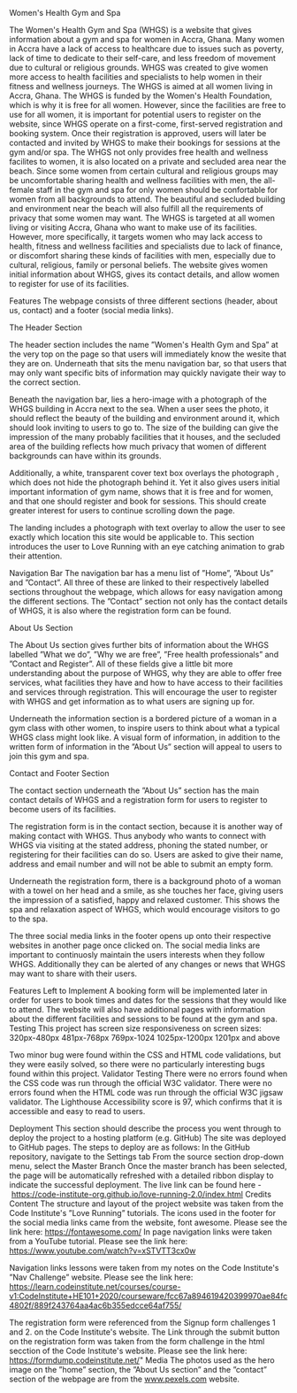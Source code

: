 Women's Health Gym and Spa

The Women's Health Gym and Spa (WHGS) is a  website that gives information about a gym and spa for women in Accra, Ghana. Many women in Accra have a lack of access to healthcare due to issues such as poverty, lack of time to dedicate to their self-care, and less freedom of movement due to cultural or religious grounds. WHGS was created to give women more access to health facilities and specialists to help women in their fitness and wellness journeys. 
 The WHGS is aimed at all women living in Accra, Ghana. The WHGS is funded by the Women's Health Foundation, which is why it is free for all women. However, since the facilities are free to use for all women, it is important for potential users to register on the website, since WHGS operate on a first-come, first-served registration and booking system. Once their registration is approved, users will later be contacted and invited by WHGS to make their bookings for sessions at the gym and/or spa. 
The WHGS not only provides free health and wellness facilites to women, it is also located on a private and secluded area near the beach. Since some women from certain cultural and religious groups may be uncomfortable sharing health and wellness facilities with men, the all-female staff in the gym and spa for only women should be confortable for women from all backgrounds to attend. The beautiful and secluded building and environment near the beach will also fulfill all the requirements of privacy that some women may want.
The WHGS is targeted at all women living or visiting Accra, Ghana who want to make use of its facilities. However, more specifically, it targets women who may lack access to health, fitness and wellness facilities and specialists due to lack of finance, or discomfort sharing these kinds of facilities with men, especially due to cultural, religious, family or personal beliefs. The website  gives women initial information about WHGS, gives its contact details, and allow women to register for use of its facilities.

Features
The webpage consists of three different sections (header, about us, contact) and a footer (social media links).

The Header Section



The header section includes the name ”Women's Health Gym and Spa” at the very top on the page so that users will immediately know the wesite that they are on. Underneath that sits the menu 	navigation bar, so that users that may only want specific bits of 	information may quickly navigate their way to the correct section.

Beneath the navigation bar, lies a hero-image with a photograph of the WHGS building in Accra next to the sea. When a user sees the photo, it should reflect the beauty of the building and environment around it, which should look inviting to users to go to. The size of the building can give the impression of the many probably facilities that it houses, and the secluded area of the building reflects how much privacy that women of different backgrounds can have within its grounds.

Additionally, a white, transparent cover text box overlays the photograph , which does not hide the photograph behind it. Yet it also gives users initial important information of gym name, shows that it is free and for women, and that one should register and book for sessions. This should create greater interest for users to continue scrolling down the page.    
 
The landing includes a photograph with text overlay to allow the user to see exactly which location this site would be applicable to.
This section introduces the user to Love Running with an eye catching animation to grab their attention.

Navigation Bar
The navigation bar has a menu list of ”Home”, ”About Us” and ”Contact”. All three of these are linked to their respectively labelled sections throughout the webpage, which allows for easy navigation among the different sections. The ”Contact” section not only has the contact details of WHGS, it is also where the registration form can be found.

About Us Section


The About Us section gives further bits of information about the WHGS labelled ”What we do”, ”Why we are free”, ”Free health professionals” and ”Contact and Register”. All of these fields give a little bit more understanding about the purpose of WHGS, why they are able to offer free services, what facilities they have and how to have access to their facilities and services through registration. This will encourage the user to register with WHGS and get information as to what users are signing up for.

Underneath the information section is a bordered picture of a woman in a gym class with other women, to inspire users to think about what a typical WHGS class might look like. A visual form of information, in addition to the written form of information in the ”About Us” section will appeal to users to join this gym and spa. 

Contact and Footer Section

The contact section underneath the ”About Us” section has the main contact details of WHGS and a registration form for users to register to become users of its facilities.

The registration form is in the contact section, because it is another way of making contact with WHGS. Thus anybody who wants to connect with WHGS via visiting at the stated address, phoning the stated number, or registering for their facilities can do so. Users are asked to give their name, address and email number and will not be able to submit an empty form.

Underneath the registration form, there is a background photo of a woman with a towel on her head and a smile, as she touches her face, giving users the impression of a satisfied, happy and relaxed customer. This shows the spa and relaxation aspect of WHGS, which would encourage visitors to go to the spa. 

The three social media links in the footer opens up onto their respective websites in another page once clicked on. The social media links are important to continuosly maintain the users interests when they follow WHGS. Additionally they can be alerted of any changes or news that WHGS may want to share with their users.

Features Left to Implement
A booking form will be implemented later in order for users to book times and dates for the sessions that they would like to attend. The website will also have additional pages with information about the different facilities and sessions to be found at the gym and spa.
Testing
This project has screen size responsiveness on screen sizes: 
320px-480px
481px-768px
769px-1024
1025px-1200px
1201px and above

Two minor bug were found within the CSS and HTML code validations, but they were easily solved, so there were no particularly interesting bugs found within this project.
Validator Testing
There were no errors found when the CSS code was run through the official W3C validator.
There were no errors found when the HTML code was run through the official W3C jigsaw validator.
The Lighthouse Accessibility score is 97, which confirms that it is accessible and easy to read to users.




Deployment
This section should describe the process you went through to deploy the project to a hosting platform (e.g. GitHub)
The site was deployed to GitHub pages. The steps to deploy are as follows:
In the GitHub repository, navigate to the Settings tab
From the source section drop-down menu, select the Master Branch
Once the master branch has been selected, the page will be automatically refreshed with a detailed ribbon display to indicate the successful deployment.
The live link can be found here - https://code-institute-org.github.io/love-running-2.0/index.html
Credits
Content
The structure and layout of the project website was taken from the Code Institute's ”Love Running” tutorials.
The icons used in the footer for the social media links came from the website, font awesome. Please see the link here: https://fontawesome.com/ 
In page navigation links were taken from a YouTube tutorial. Please see the link here: https://www.youtube.com/watch?v=xSTVTT3cx0w

Navigation links lessons were taken from my notes on the Code Institute's ”Nav Challenge” website. Please see the link here: https://learn.codeinstitute.net/courses/course-v1:CodeInstitute+HE101+2020/courseware/fcc67a894619420399970ae84fc4802f/889f243764aa4ac6b355edcce64af755/

The registration form were referenced from the Signup form challenges 1 and 2. on the Code Institute's website. 
The Link through the submit button on the registration form was taken from the form challenge in the html secction of the Code Institute's website. Please see the link here: https://formdump.codeinstitute.net/"
Media
The photos used as the hero image on the ”home” section, the ”About Us section” and the ”contact” section of the webpage are from the www.pexels.com website.
